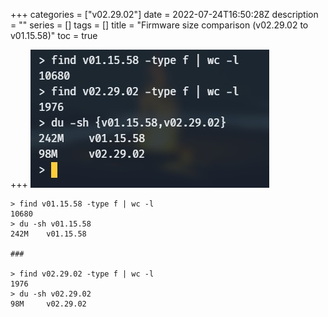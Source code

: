 +++
categories = ["v02.29.02"]
date = 2022-07-24T16:50:28Z
description = ""
series = []
tags = []
title = "Firmware size comparison (v02.29.02 to v01.15.58)"
toc = true

+++
![](/uploads/20220724-snipaste_2022-07-25_02-50-06.jpg)

```
> find v01.15.58 -type f | wc -l
10680
> du -sh v01.15.58
242M    v01.15.58

###

> find v02.29.02 -type f | wc -l
1976
> du -sh v02.29.02
98M     v02.29.02
```